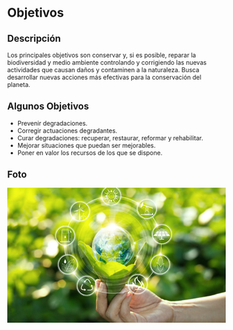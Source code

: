 # Objetivos
## Descripción
Los principales objetivos son conservar y, si es posible, reparar la biodiversidad y medio ambiente controlando y corrigiendo las nuevas actividades que causan daños y contaminen a la naturaleza. 
Busca desarrollar nuevas acciones más efectivas para la conservación del planeta.
## Algunos Objetivos
- Prevenir degradaciones.
- Corregir actuaciones degradantes.
- Curar degradaciones: recuperar, restaurar, reformar y rehabilitar.
- Mejorar situaciones que puedan ser mejorables.
- Poner en valor los recursos de los que se dispone.
## Foto
![image](objetivos.jpg)
